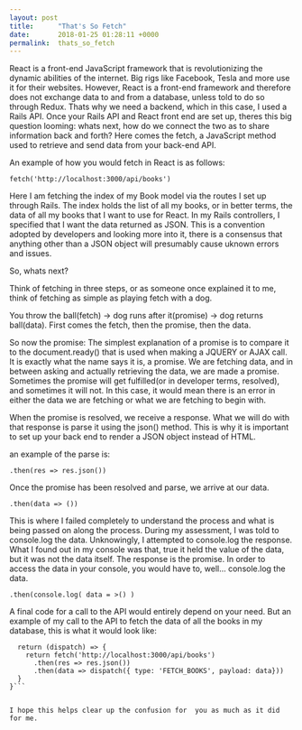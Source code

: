 ```yaml
---
layout: post
title:      "That's So Fetch"
date:       2018-01-25 01:28:11 +0000
permalink:  thats_so_fetch
---
```



React is a front-end JavaScript framework that is revolutionizing the dynamic abilities of the internet. Big rigs like Facebook, Tesla and more use it for their websites. However, React is a front-end framework and therefore does not exchange data to and from a database, unless told to do so through Redux. Thats why we need a backend, which in this case, I used a Rails API. Once your Rails API and React front end are set up, theres this big question looming: whats next, how do we connect the two as to share information back and forth? Here comes the fetch, a JavaScript method used  to retrieve and send data from your back-end API. 

An example of how you would fetch in React is as follows: 

```fetch('http://localhost:3000/api/books')```


Here I am fetching the index of my Book model via the routes I set up through Rails. The index holds the list of all my books, or in better terms, the data of all my books that I want to use for React. In my Rails controllers, I specified that I want the data returned as JSON. This is a convention adopted by developers and looking more into it, there is a consensus that anything other than a JSON object will presumably cause uknown errors and issues. 

So, whats next? 


Think of fetching in three steps, or as someone once explained it to me, think of fetching as simple as playing fetch with a dog. 

You throw the ball(fetch) -> dog runs after it(promise) -> dog returns ball(data). First comes the fetch, then the promise, then the data. 


So now the promise: The simplest explanation of a promise is to compare it to the document.ready() that is used when making a JQUERY or AJAX call. It is exactly what the name says it is, a promise. We are fetching data, and in between asking and actually retrieving the data, we are made a promise. Sometimes the promise will get fulfilled(or in developer terms, resolved), and sometimes it will not. In this case, it would mean there is an error in either the data we are fetching or what we are fetching to begin with. 

When the promise is resolved, we receive a response. What we will do with that response is parse it using the json() method. This is why it is important to set up your back end to render a JSON object instead of HTML.

an example of the parse is:

```.then(res => res.json())``` 



Once the promise has been resolved and parse, we arrive at our data. 

```.then(data => ())```


This is where I failed completely to understand the process and what is being passed on along the process. During my assessment, I was told to console.log the data. Unknowingly, I attempted to console.log the response. What I found out in my console was that, true it held the value of the data, but it was not the data itself. The response is the promise. In order to access the data in your console, you would have to, well... console.log the data. 

```.then(console.log( data = >() )```




A final code for a call to the API would entirely depend on your need. But an example of my call to the API to fetch the data  of all the books in my database, this is what it would look like:

```export function fetchBooks() {
  return (dispatch) => {
    return fetch('http://localhost:3000/api/books')
      .then(res => res.json())
      .then(data => dispatch({ type: 'FETCH_BOOKS', payload: data}))
  }
}```


I hope this helps clear up the confusion for  you as much as it did for me.
